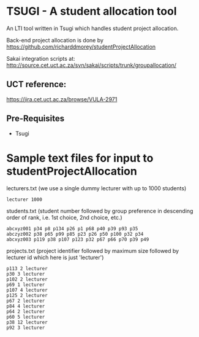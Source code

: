 TSUGI - A student allocation tool
=============================================================

An LTI tool written in Tsugi which handles student project allocation.

Back-end project allocation is done by
https://github.com/richarddmorey/studentProjectAllocation

Sakai integration scripts at:
http://source.cet.uct.ac.za/svn/sakai/scripts/trunk/groupallocation/

UCT reference:
--------------
https://jira.cet.uct.ac.za/browse/VULA-2971

Pre-Requisites
--------------

* Tsugi

Sample text files for input to studentProjectAllocation
=======================================================

lecturers.txt (we use a single dummy lecturer with up to 1000 students)
```
lecturer 1000
```

students.txt (student number followed by group preference in descending order of rank, i.e. 1st choice, 2nd choice, etc.)
```
abcxyz001 p34 p8 p134 p26 p1 p68 p40 p39 p93 p35 
abczyz002 p38 p65 p99 p85 p23 p26 p50 p100 p32 p34 
abcxyz003 p119 p38 p107 p123 p32 p67 p66 p70 p39 p49 
```

projects.txt (project identifier followed by maximum size followed by lecturer id which here is just 'lecturer')
```
p113 2 lecturer
p30 3 lecturer
p102 2 lecturer
p69 1 lecturer
p107 4 lecturer
p125 2 lecturer
p67 2 lecturer
p84 4 lecturer
p64 2 lecturer
p60 5 lecturer
p38 12 lecturer
p92 3 lecturer
```
